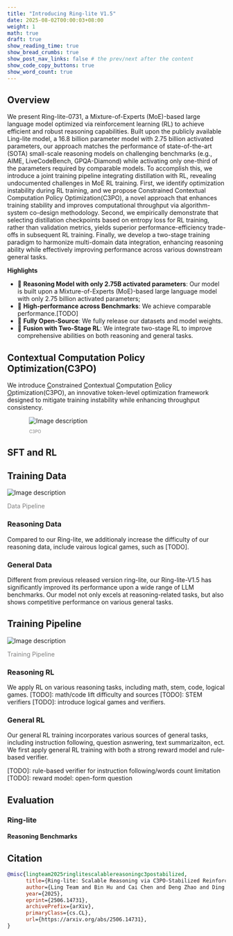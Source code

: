 ```yaml
---
title: "Introducing Ring-lite V1.5"
date: 2025-08-02T00:00:03+08:00
weight: 1
math: true
draft: true
show_reading_time: true
show_bread_crumbs: true
show_post_nav_links: false # the prev/next after the content
show_code_copy_buttons: true
show_word_count: true
---
```


## Overview
We present Ring-lite-0731, a Mixture-of-Experts (MoE)-based large language model optimized via reinforcement learning (RL) to achieve efficient and robust reasoning capabilities. Built upon the publicly available Ling-lite model, a 16.8 billion parameter model with 2.75 billion activated parameters, our approach matches the performance of state-of-the-art (SOTA) small-scale reasoning models on challenging benchmarks (e.g., AIME, LiveCodeBench, GPQA-Diamond) while activating only one-third of the parameters required by comparable models. To accomplish this, we introduce a joint training pipeline integrating distillation with RL, revealing undocumented challenges in MoE RL
training. First, we identify optimization instability during RL training, and we propose Constrained Contextual Computation Policy Optimization(C3PO), a novel approach that enhances training stability and improves computational throughput via algorithm-system co-design methodology. Second, we empirically demonstrate that selecting distillation checkpoints based on entropy loss for RL training, rather than validation metrics, yields superior performance-efficiency trade-offs in subsequent RL training. Finally, we develop a two-stage training paradigm to harmonize multi-domain data integration, enhancing reasoning ability while effectively improving performance across various downstream general tasks.

**Highlights**

+ 🚀 **Reasoning Model with only 2.75B activated parameters**: Our model is built upon a Mixture-of-Experts (MoE)-based large language model with only 2.75 billion activated parameters;
+ 🚀 **High-performance across Benchmarks**: We achieve comparable performance.[TODO]
+ 🚀 **Fully Open-Source**: We fully release our datasets and model weights.
+ 🚀 **Fusion with Two-Stage RL**: We integrate two-stage RL to improve comprehensive abilities on both reasoning and general tasks. 


## Contextual Computation Policy Optimization(C3PO)
We introduce <u>C</u>onstrained <u>C</u>ontextual <u>C</u>omputation <u>P</u>olicy <u>O</u>ptimization(C3PO), an innovative token-level optimization framework designed to mitigate training instability while enhancing throughput consistency. 
<div style="text-align:left;margin: auto; width:80%;">
  <img src="./pics/c3po.jpg" alt="Image description" />
  <p style="font-size:10px; color:gray;">C3PO</p>
</div>

## SFT and RL



## Training Data
<div style="text-align:left;margin: auto; width: 100%;">
  <img src="./pics/data-pipeline.png" alt="Image description" />
  <p style="font-size:14px; color:gray;">Data Pipeline</p>
</div>

### Reasoning Data
Compared to our Ring-lite, we additionaly increase the difficulty of our reasoning data, include vairous logical games, such as [TODO].  

### General Data
Different from previous released version ring-lite, our Ring-lite-V1.5 has significantly improved its performance upon a wide range of LLM benchmarks. Our model not only excels at reasoning-related tasks, but also shows competitive performance on various general tasks.  

## Training Pipeline

<div style="text-align:left;margin: auto; width: 100%;">
  <img src="./pics/pipeline.png" alt="Image description" />
  <p style="font-size:14px; color:gray;">Training Pipeline</p>
</div>

### Reasoning RL
We apply RL on various reasoning tasks, including math, stem, code, logical games. 
[TODO]: math/code lift difficulty and sources
[TODO]: STEM verifiers
[TODO]: introduce logical games and verifiers.

### General RL
Our general RL training incorporates various sources of general tasks, including instruction following, question asnwering, text summarizaiton, ect. We first apply general RL training with both a strong reward model and rule-based verifier. 

[TODO]: rule-based verifier for instruction following/words count limitation
[TODO]: reward model: open-form question

## Evaluation

### Ring-lite

#### Reasoning Benchmarks



## Citation

```bibtex
@misc{lingteam2025ringlitescalablereasoningc3postabilized,
      title={Ring-lite: Scalable Reasoning via C3PO-Stabilized Reinforcement Learning for LLMs}, 
      author={Ling Team and Bin Hu and Cai Chen and Deng Zhao and Ding Liu and Dingnan Jin and Feng Zhu and Hao Dai and Hongzhi Luan and Jia Guo and Jiaming Liu and Jiewei Wu and Jun Mei and Jun Zhou and Junbo Zhao and Junwu Xiong and Kaihong Zhang and Kuan Xu and Lei Liang and Liang Jiang and Liangcheng Fu and Longfei Zheng and Qiang Gao and Qing Cui and Quan Wan and Shaomian Zheng and Shuaicheng Li and Tongkai Yang and Wang Ren and Xiaodong Yan and Xiaopei Wan and Xiaoyun Feng and Xin Zhao and Xinxing Yang and Xinyu Kong and Xuemin Yang and Yang Li and Yingting Wu and Yongkang Liu and Zhankai Xu and Zhenduo Zhang and Zhenglei Zhou and Zhenyu Huang and Zhiqiang Zhang and Zihao Wang and Zujie Wen},
      year={2025},
      eprint={2506.14731},
      archivePrefix={arXiv},
      primaryClass={cs.CL},
      url={https://arxiv.org/abs/2506.14731}, 
}
```